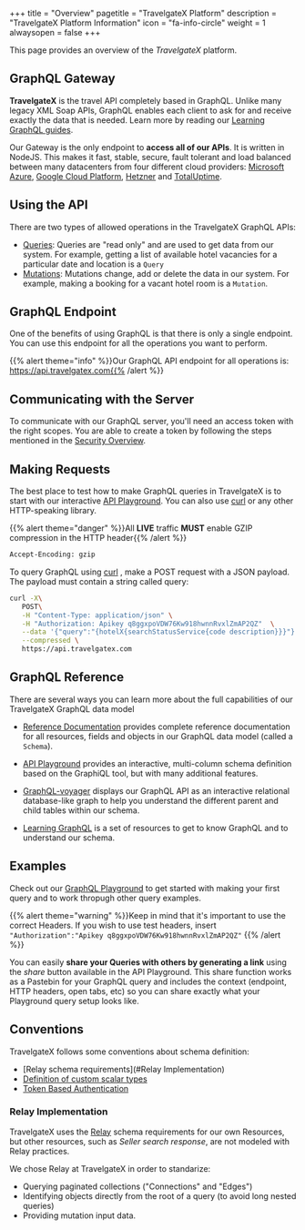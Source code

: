 +++
title = "Overview"
pagetitle = "TravelgateX Platform"
description = "TravelgateX Platform Information"
icon = "fa-info-circle"
weight = 1
alwaysopen = false
+++

This page provides an overview of the _TravelgateX_ platform.

## GraphQL Gateway

**TravelgateX** is the travel API completely based in GraphQL. Unlike many legacy XML Soap APIs, GraphQL enables each client to ask for and receive exactly the data that is needed. Learn more by reading our [Learning GraphQL guides](/learning-graphql/overview/#graphql-at-travelgatex).

Our Gateway is the only endpoint to **access all of our APIs**. It is written in NodeJS. This makes it fast, stable, secure, fault tolerant and load balanced between many datacenters from four different cloud providers: [Microsoft Azure](https://azure.microsoft.com/), [Google Cloud Platform](https://cloud.google.com/), [Hetzner](https://www.hetzner.de/) and [TotalUptime](http://totaluptime.com/).

## Using the API

There are two types of allowed operations in the TravelgateX GraphQL APIs:

* [Queries](/travelgatex/reference/schema/query/): Queries are "read only" and are used to get data from our system. For example, getting a list of available hotel vacancies for a particular date and location is a `Query`
* [Mutations](/travelgatex/reference/schema/mutation/): Mutations change, add or delete the data in our system. For example, making a booking for a vacant hotel room is a `Mutation`.

## GraphQL Endpoint

One of the benefits of using GraphQL is that there is only a single endpoint. You can use this endpoint for all the operations you want to perform.

{{% alert theme="info" %}}Our GraphQL API endpoint for all operations is: https://api.travelgatex.com{{% /alert %}}

## Communicating with the Server

To communicate with our GraphQL server, you'll need an access token with the right scopes. You are able to create a token by following the steps mentioned in the [Security Overview](/travelgatex/security/overview).

## Making Requests

The best place to test how to make GraphQL queries in TravelgateX is to start with our interactive <a href="https://api.travelgatex.com/">API Playground</a>. You can also use <a href="https://curl.haxx.se" target="_blank">curl</a> or any other HTTP-speaking library.

{{% alert theme="danger" %}}All **LIVE** traffic **MUST** enable GZIP compression in the HTTP header{{% /alert %}}

```html
Accept-Encoding: gzip
```

To query GraphQL using <a href="https://curl.haxx.se" target="_blank">curl</a> , make a POST request with a JSON payload. The payload must contain a string called query:

```bash
curl -X\
   POST\
   -H "Content-Type: application/json" \
   -H "Authorization: Apikey q8ggxpoVDW76Kw918hwnnRvxlZmAP2QZ"  \
   --data '{"query":"{hotelX{searchStatusService{code description}}}"}' \
   --compressed \
   https://api.travelgatex.com
```

## GraphQL Reference

There are several ways you can learn more about the full capabilities of our TravelgateX GraphQL data model

- [Reference Documentation](/travelgatex/reference/) provides complete reference documentation for all resources, fields and objects in our GraphQL data model (called a `Schema`).

- [API Playground](https://api.travelgatex.com) provides an interactive, multi-column schema definition based on the GraphiQL tool, but with many additional features.

- [GraphQL-voyager](https://api.travelgatex.com/voyager) displays our GraphQL API as an interactive relational database-like graph to help you understand the different parent and child tables within our schema.

- [Learning GraphQL](/learning-graphql/) is a set of resources to get to know GraphQL and to understand our schema.

## Examples

Check out our [GraphQL Playground](/getting-started/playground/) to get started with making your first query and to work thropugh other query examples.

{{% alert theme="warning" %}}Keep in mind that it's important to use the correct Headers. 
If you wish to use test headers, insert `"Authorization":"Apikey q8ggxpoVDW76Kw918hwnnRvxlZmAP2QZ"`
{{% /alert %}}

You can easily **share your Queries with others by generating a link** using the _share_ button available in the API Playground. This share function works as a Pastebin for your GraphQL query and includes the context (endpoint, HTTP headers, open tabs, etc) so you can share exactly what your Playground query setup looks like.

## Conventions

TravelgateX follows some conventions about schema definition:

* [Relay schema requirements](#Relay Implementation)
* [Definition of custom scalar types](/travelgatex/reference/scalars/)
* [Token Based Authentication](/travelgatex/security/overview/)

### Relay Implementation

TravelgateX uses the [Relay](https://facebook.github.io/relay/) schema requirements for our own Resources, but other resources, such as _Seller search response_, are not modeled with Relay practices.

We chose Relay at TravelgateX in order to standarize:

* Querying paginated collections ("Connections" and "Edges")
* Identifying objects directly from the root of a query (to avoid long nested queries)
* Providing mutation input data.
